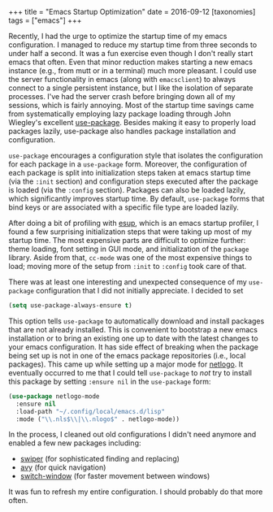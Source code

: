 +++
title = "Emacs Startup Optimization"
date = 2016-09-12
[taxonomies]
tags = ["emacs"]
+++

Recently, I had the urge to optimize the startup time of my emacs
configuration.  I managed to reduce my startup time from three seconds
to under half a second.  It was a fun exercise even though I don't
really start emacs that often.  Even that minor reduction makes
starting a new emacs instance (e.g., from mutt or in a terminal) much
more pleasant.  I could use the server functionality in emacs (along
with `emacsclient`) to always connect to a single persistent instance,
but I like the isolation of separate processes.  I've had the server
crash before bringing down all of my sessions, which is fairly
annoying.  Most of the startup time savings came from systematically
employing lazy package loading through John Wiegley's excellent
[use-package](https://github.com/jwiegley/use-package).  Besides
making it easy to properly load packages lazily, use-package also
handles package installation and configuration.

`use-package` encourages a configuration style that isolates the
configuration for each package in a `use-package` form.  Moreover, the
configuration of each package is split into initialization steps taken
at emacs startup time (via the `:init` section) and configuration
steps executed after the package is loaded (via the `:config`
section).  Packages can also be loaded lazily, which significantly
improves startup time.  By default, `use-package` forms that bind keys or
are associated with a specific file type are loaded lazily.

After doing a bit of profiling with
[esup](https://github.com/jschaf/esup), which is an emacs startup
profiler, I found a few surprising initialization steps that were
taking up most of my startup time.  The most expensive parts are
difficult to optimize further: theme loading, font setting in GUI
mode, and initialization of the `package` library.  Aside from that,
`cc-mode` was one of the most expensive things to load; moving more of
the setup from `:init` to `:config` took care of that.

There was at least one interesting and unexpected consequence of my
`use-package` configuration that I did not initially appreciate.  I
decided to set

```lisp
(setq use-package-always-ensure t)
```

This option tells `use-package` to automatically download and install
packages that are not already installed.  This is convenient to
bootstrap a new emacs installation or to bring an existing one up to
date with the latest changes to your emacs configuration.  It has side
effect of breaking when the package being set up is not in one of the
emacs package repositories (i.e., local packages).  This came up while
setting up a major mode for
[netlogo](https://ccl.northwestern.edu/netlogo/).  It eventually
occurred to me that I could tell `use-package` to *not* try to install
this package by setting `:ensure nil` in the `use-package` form:

```lisp
(use-package netlogo-mode
  :ensure nil
  :load-path "~/.config/local/emacs.d/lisp"
  :mode ("\\.nls$\\|\\.nlogo$" . netlogo-mode))
```

In the process, I cleaned out old configurations I didn't need anymore and
enabled a few new packages including:

* [swiper](https://github.com/abo-abo/swiper) (for sophisticated finding and replacing)
* [avy](https://github.com/abo-abo/avy) (for quick navigation)
* [switch-window](https://github.com/abo-abo/avy) (for faster movement between windows)

It was fun to refresh my entire configuration.  I should probably do
that more often.


